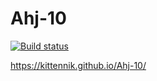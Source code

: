 # Ahj-10

[![Build status](https://ci.appveyor.com/api/projects/status/dt2otyrxi51dr4j2?svg=true)](https://ci.appveyor.com/project/Kittennik65959/ahj-10)

https://kittennik.github.io/Ahj-10/
